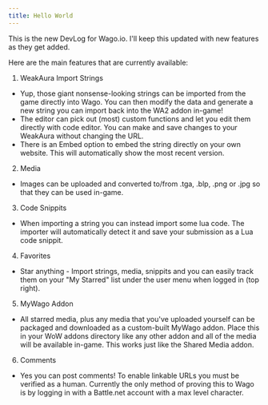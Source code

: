 ```yaml
---
title: Hello World
---
```

This is the new DevLog for Wago.io. I'll keep this updated with new features as they get added.

Here are the main features that are currently available:

1. WeakAura Import Strings
 * Yup, those giant nonsense-looking strings can be imported from the game directly into Wago. You can then modify the data and generate a new string you can import back into the WA2 addon in-game!
 * The editor can pick out (most) custom functions and let you edit them directly with code editor. You can make and save changes to your WeakAura without changing the URL.
 * There is an Embed option to embed the string directly on your own website. This will automatically show the most recent version.
2. Media
 * Images can be uploaded and converted to/from .tga, .blp, .png or .jpg so that they can be used in-game.
3. Code Snippits
 * When importing a string you can instead import some lua code. The importer will automatically detect it and save your submission as a Lua code snippit.
4. Favorites
 * Star anything - Import strings, media, snippits and you can easily track them on your "My Starred" list under the user menu when logged in (top right).
5. MyWago Addon
 * All starred media, plus any media that you've uploaded yourself can be packaged and downloaded as a custom-built MyWago addon. Place this in your WoW addons directory like any other addon and all of the media will be available in-game. This works just like the Shared Media addon.
6. Comments
 * Yes you can post comments! To enable linkable URLs you must be verified as a human. Currently the only method of proving this to Wago is by logging in with a Battle.net account with a max level character.



